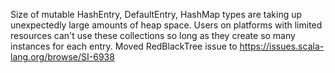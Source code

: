Size of mutable HashEntry, DefaultEntry, HashMap types are taking up unexpectedly large amounts of heap space.  Users on platforms with limited resources can't use these collections so long as they create so many instances for each entry.
Moved RedBlackTree issue to https://issues.scala-lang.org/browse/SI-6938
